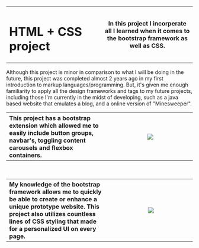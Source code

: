 <table>
  <th width="500">
    <h1 align="left">HTML + CSS project</h1>
  </th>
  <th width="500">
    In this project I incorperate all I learned when it comes to the bootstrap framework as well as CSS. 
  </th>
</table>
Although this project is minor in comparison to what I will be doing in the future, this project was completed almost 2 years ago in my first introduction to markup languages/programming. But, it's given me enough familiarity to apply all the design frameworks and tags to my future projects, including those I'm currently in the midst of developing, such as a java based website that emulates a blog, and a online version of "Minesweeper".
<table>
  <th width="500" align="left">
    This project has a bootstrap extension which allowed me to easily include button groups, navbar's, toggling content carousels and flexbox containers.
  </th>
  <th width="500">
   <img src="https://github.com/phollenback/Skills-Overview/assets/145724342/01500309-baf4-4ea0-adc0-b02e184b24ac">
  </th>
</table>
<br>
<table>
  <th width="500" align="left">
    My knowledge of the bootstrap framework allows me to quickly be able to create or enhance a unique prototype website. This project also utilizes countless lines of CSS styling that made for a personalized UI on every page.
  </th>
  <th width="500">
    <img src="https://github.com/phollenback/Skills-Overview/assets/145724342/9ffef439-5d7b-4c83-93bc-c1165bdf6392">
  </th>
</table>

